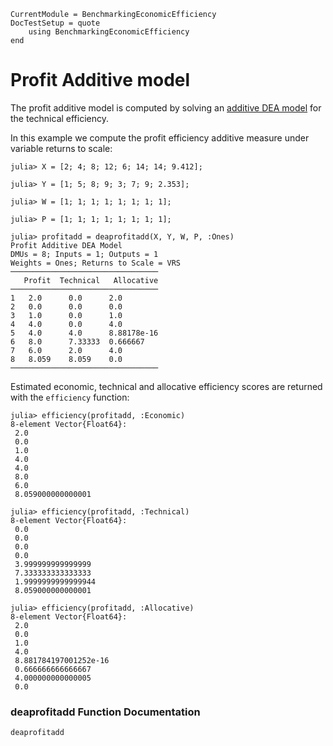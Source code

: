 ```@meta
CurrentModule = BenchmarkingEconomicEfficiency
DocTestSetup = quote
    using BenchmarkingEconomicEfficiency
end
```

# Profit Additive model

The profit additive model is computed by solving an [additive DEA model](https://javierbarbero.github.io/DataEnvelopmentAnalysis.jl/stable/technical/additive/) for the technical efficiency.

In this example we compute the profit efficiency additive measure under variable returns to scale:
```jldoctest 1
julia> X = [2; 4; 8; 12; 6; 14; 14; 9.412];

julia> Y = [1; 5; 8; 9; 3; 7; 9; 2.353];

julia> W = [1; 1; 1; 1; 1; 1; 1; 1];

julia> P = [1; 1; 1; 1; 1; 1; 1; 1];

julia> profitadd = deaprofitadd(X, Y, W, P, :Ones)
Profit Additive DEA Model 
DMUs = 8; Inputs = 1; Outputs = 1
Weights = Ones; Returns to Scale = VRS
─────────────────────────────────
   Profit  Technical   Allocative
─────────────────────────────────
1   2.0      0.0      2.0
2   0.0      0.0      0.0
3   1.0      0.0      1.0
4   4.0      0.0      4.0
5   4.0      4.0      8.88178e-16
6   8.0      7.33333  0.666667
7   6.0      2.0      4.0
8   8.059    8.059    0.0
─────────────────────────────────
```

Estimated economic, technical and allocative efficiency scores are returned with the `efficiency` function:
```jldoctest 1
julia> efficiency(profitadd, :Economic)
8-element Vector{Float64}:
 2.0
 0.0
 1.0
 4.0
 4.0
 8.0
 6.0
 8.059000000000001

julia> efficiency(profitadd, :Technical)
8-element Vector{Float64}:
 0.0
 0.0
 0.0
 0.0
 3.999999999999999
 7.333333333333333
 1.9999999999999944
 8.059000000000001

julia> efficiency(profitadd, :Allocative)
8-element Vector{Float64}:
 2.0
 0.0
 1.0
 4.0
 8.881784197001252e-16
 0.666666666666667
 4.000000000000005
 0.0
```

### deaprofitadd Function Documentation

```@docs
deaprofitadd
```

